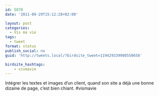 ```yaml
---
id: 5870
date: '2011-09-29T15:12:28+02:00'

layout: post
categories:
  - Vis ma vie
tags:
  - tweet
format: status
publish_social: no
guid: 'http://tweets.local/?birdsite_tweet=119429339908550658'

birdsite_hashtags:
    - vismavie
---
```


Intégrer les textes et images d’un client, quand son site a déjà une bonne dizaine de page, c’est bien chiant. #vismavie
